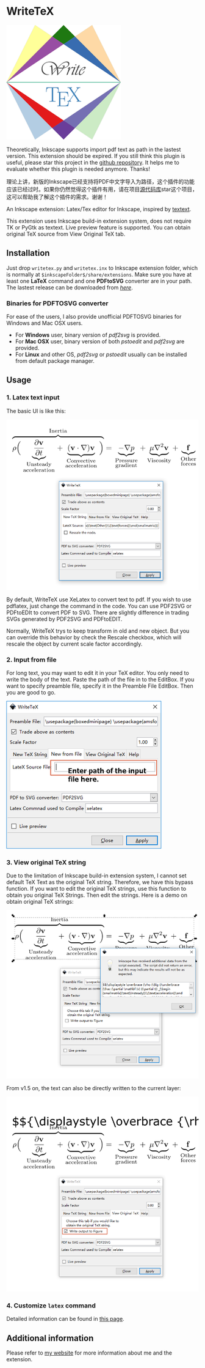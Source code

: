 WriteTeX
========

![Logo](/images/writetex.png)

Theoretically, Inkscape supports import pdf text as path in the lastest version. This extension should be expired. If you still think this plugin is useful, please star this project in the [github repository](//git.writetex.tk). It helps me to evaluate whether this plugin is needed anymore. Thanks! 

理论上讲，新版的Inkscape已经支持将PDF中文字导入为路径，这个插件的功能应该已经过时。如果你仍然觉得这个插件有用，请在项目[源代码库](//git.writetex.tk)star这个项目，这可以帮助我了解这个插件的需求。谢谢！

An Inkscape extension: Latex/Tex editor for Inkscape, inspired by [textext](http://pav.iki.fi/software/textext/).

This extension uses Inkscape build-in extension system, does not require TK or PyGtk as textext. Live preview feature is supported. You can obtain original TeX source from View Original TeX tab.

## Installation
Just drop `writetex.py` and `writetex.inx` to Inkscape extension folder, which is normally at `$inkscapeFolder$/share/extensions`. Make sure you have at least one **LaTeX** command and one **PDFtoSVG** converter are in your path. The lastest release can be downloaded from [*here*](https://github.com/wanglongqi/WriteTeX/releases/latest).

### Binaries for PDFTOSVG converter
For ease of the users, I also provide unofficial PDFTOSVG binaries for Windows and Mac OSX users.

- For **Windows** user, binary version of *pdf2svg* is provided.
- For **Mac OSX** user, binary version of both *pstoedit* and *pdf2svg* are provided.
- For **Linux** and other OS, *pdf2svg* or *pstoedit* usually can be installed from default package manager.

## Usage

### 1. Latex text input
The basic UI is like this:

![UI](/images/t1.png)

By default, WriteTeX use XeLatex to convert text to pdf. If you wish to use pdflatex, just change the command in the code. You can use PDF2SVG or PDFtoEDIt to convert PDF to SVG. There are slightly difference in trading SVGs generated by PDF2SVG and PDFtoEDIT.

Normally, WriteTeX trys to keep transform in old and new object. But you can override this behavior by check the Rescale checkbox, which will rescale the object by current scale factor accordingly.

### 2. Input from file
For long text, you may want to edit it in your TeX editor. You only need to write the body of the text. Paste the path of the file in to the EditBox. If you want to specify preamble file, specify it in the Preamble File EditBox. Then you are good to go.

![FromFile](/images/t2.png)

### 3. View original TeX string

Due to the limitation of Inkscape build-in extension system, I cannot set default TeX Text as the original TeX string. Therefore, we have this bypass function. If you want to edit the original TeX strings, use this function to obtain you original TeX Strings. Then edit the strings. Here is a demo on obtain original TeX strings:

![OldTex](/images/t31.png)

From v1.5 on, the text can also be directly written to the current layer:

![OldTex](/images/t32.png)

### 4. Customize `latex` command

Detailed information can be found in [this page](./latexcmd.html).

## Additional information
Please refer to [my website](https://wanglongqi.github.io) for more information about me and the extension.

